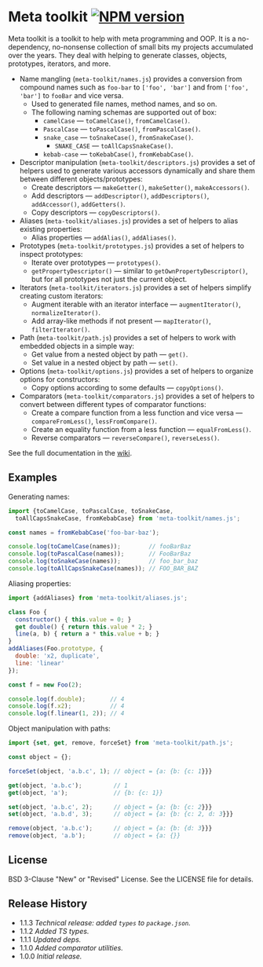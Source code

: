 # Meta toolkit [![NPM version][npm-img]][npm-url]

[npm-img]: https://img.shields.io/npm/v/meta-toolkit.svg
[npm-url]: https://npmjs.org/package/meta-toolkit

Meta toolkit is a toolkit to help with meta programming and OOP. It is a no-dependency,
no-nonsense collection of small bits my projects accumulated over the years. They deal with
helping to generate classes, objects, prototypes, iterators, and more.

* Name mangling (`meta-toolkit/names.js`) provides a conversion from compound names
  such as `foo-bar` to `['foo', 'bar']` and from `['foo', 'bar']` to `fooBar` and vice versa.
  * Used to generated file names, method names, and so on.
  * The following naming schemas are supported out of box:
    * `camelCase` &mdash; `toCamelCase()`, `fromCamelCase()`.
    * `PascalCase` &mdash; `toPascalCase()`, `fromPascalCase()`.
    * `snake_case` &mdash; `toSnakeCase()`, `fromSnakeCase()`.
      * `SNAKE_CASE` &mdash; `toAllCapsSnakeCase()`.
    * `kebab-case` &mdash; `toKebabCase()`, `fromKebabCase()`.
* Descriptor manipulation (`meta-toolkit/descriptors.js`) provides a set of helpers used to generate
  various accessors dynamically and share them between different objects/prototypes:
  * Create descriptors &mdash; `makeGetter()`, `makeSetter()`, `makeAccessors()`.
  * Add descriptors &mdash; `addDescriptor()`, `addDescriptors()`, `addAccessor()`, `addGetters()`.
  * Copy descriptors &mdash; `copyDescriptors()`.
* Aliases (`meta-toolkit/aliases.js`) provides a set of helpers to alias existing properties:
  * Alias properties &mdash; `addAlias()`, `addAliases()`.
* Prototypes (`meta-toolkit/prototypes.js`) provides a set of helpers to inspect prototypes:
  * Iterate over prototypes &mdash; `prototypes()`.
  * `getPropertyDescriptor()` &mdash; similar to `getOwnPropertyDescriptor()`, but for all prototypes
    not just the current object.
* Iterators (`meta-toolkit/iterators.js`) provides a set of helpers simplify creating custom iterators:
  * Augment iterable with an iterator interface &mdash; `augmentIterator()`, `normalizeIterator()`.
  * Add array-like methods if not present &mdash; `mapIterator()`, `filterIterator()`.
* Path (`meta-toolkit/path.js`) provides a set of helpers to work with embedded objects in a simple way:
  * Get value from a nested object by path &mdash; `get()`.
  * Set value in a nested object by path &mdash; `set()`.
* Options (`meta-toolkit/options.js`) provides a set of helpers to organize options for constructors:
  * Copy options according to some defaults &mdash; `copyOptions()`.
* Comparators (`meta-toolkit/comparators.js`) provides a set of helpers to convert between different
  types of comparator functions:
  * Create a compare function from a less function and vice versa &mdash; `compareFromLess()`,
    `lessFromCompare()`.
  * Create an equality function from a less function &mdash; `equalFromLess()`.
  * Reverse comparators &mdash; `reverseCompare()`, `reverseLess()`.

See the full documentation in the [wiki](https://github.com/uhop/meta-toolkit/wiki).

## Examples

Generating names:

```js
import {toCamelCase, toPascalCase, toSnakeCase,
  toAllCapsSnakeCase, fromKebabCase} from 'meta-toolkit/names.js';

const names = fromKebabCase('foo-bar-baz');

console.log(toCamelCase(names));        // fooBarBaz
console.log(toPascalCase(names));       // FooBarBaz
console.log(toSnakeCase(names));        // foo_bar_baz
console.log(toAllCapsSnakeCase(names)); // FOO_BAR_BAZ
```

Aliasing properties:

```js
import {addAliases} from 'meta-toolkit/aliases.js';

class Foo {
  constructor() { this.value = 0; }
  get double() { return this.value * 2; }
  line(a, b) { return a * this.value + b; }
}
addAliases(Foo.prototype, {
  double: 'x2, duplicate',
  line: 'linear'
});

const f = new Foo(2);

console.log(f.double);       // 4
console.log(f.x2);           // 4
console.log(f.linear(1, 2)); // 4
```

Object manipulation with paths:

```js
import {set, get, remove, forceSet} from 'meta-toolkit/path.js';

const object = {};

forceSet(object, 'a.b.c', 1); // object = {a: {b: {c: 1}}}

get(object, 'a.b.c');         // 1
get(object, 'a');             // {b: {c: 1}}

set(object, 'a.b.c', 2);      // object = {a: {b: {c: 2}}}
set(object, 'a.b.d', 3);      // object = {a: {b: {c: 2, d: 3}}}

remove(object, 'a.b.c');      // object = {a: {b: {d: 3}}}
remove(object, 'a.b');        // object = {a: {}}
```

## License

BSD 3-Clause "New" or "Revised" License. See the LICENSE file for details.

## Release History

* 1.1.3 *Technical release: added `types` to `package.json`.*
* 1.1.2 *Added TS types.*
* 1.1.1 *Updated deps.*
* 1.1.0 *Added comparator utilities.*
* 1.0.0 *Initial release.*
